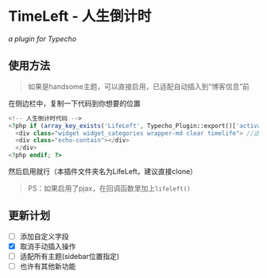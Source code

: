 # TimeLeft - 人生倒计时
*a plugin for Typecho*

## 使用方法

> 如果是handsome主题，可以直接启用，已适配自动插入到“博客信息”前

在侧边栏中，复制一下代码到你想要的位置
```php
<!-- 人生倒计时代码 -->
<?php if (array_key_exists('LifeLeft', Typecho_Plugin::export()['activated'])) : ?>
  <div class="widget widget_categories wrapper-md clear timelife"> //这里随便改，保留<timelife>关键字就行
  <div class="echo-contain"></div>
  </div>
<?php endif; ?>
```
然后启用就行（本插件文件夹名为LifeLeft，建议直接clone）

> PS：如果启用了pjax，在回调函数里加上`lifeleft()`

## 更新计划
- [ ] 添加自定义字段
- [x] 取消手动插入操作
- [ ] 适配所有主题(sidebar位置指定)
- [ ] 也许有其他新功能
